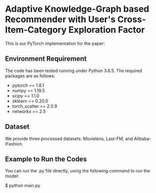 # Adaptive Knowledge-Graph based Recommender with User's Cross-Item-Category Exploration Factor

This is our PyTorch implementation for the paper:

## Environment Requirement

The code has been tested running under Python 3.6.5. The required packages are as follows:

- pytorch == 1.8.1
- numpy == 1.19.5
- scipy == 1.1.0
- sklearn == 0.20.0
- torch_scatter == 2.0.9
- networkx == 2.5

## Dataset

We provide three processed datasets: Movielens, Last-FM, and Alibaba-iFashion.

## Example to Run the Codes

You can run the .py file directly, using the following command to run the model:

$ python main.py
